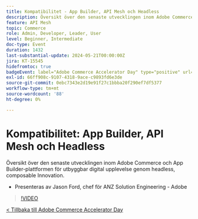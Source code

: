```yaml
---
title: Kompatibilitet - App Builder, API Mesh och Headless
description: Översikt över den senaste utvecklingen inom Adobe Commerce och App Builder-plattformen för utbyggbar digital upplevelse genom headless, composable Innovation. Presenteras av Jason Ford, chef för ANZ Solution Engineering - Adobe
feature: API Mesh
topic: Commerce
role: Admin, Developer, Leader, User
level: Beginner, Intermediate
doc-type: Event
duration: 1432
last-substantial-update: 2024-05-21T00:00:00Z
jira: KT-15545
hidefromtoc: true
badgeEvent: label="Adobe Commerce Accelerator Day" type="positive" url="https://experienceleague.adobe.com/sv/docs/events/apac-commerce-recordings/2024/overview"
exl-id: 66ff908c-9107-4318-9ace-c9893fd6e3de
source-git-commit: 0ebc7343e2d19e91f27c1bbba20f290ef7df5377
workflow-type: tm+mt
source-wordcount: '88'
ht-degree: 0%

---
```


# Kompatibilitet: App Builder, API Mesh och Headless

Översikt över den senaste utvecklingen inom Adobe Commerce och App Builder-plattformen för utbyggbar digital upplevelse genom headless, composable Innovation.

+ Presenteras av Jason Ford, chef för ANZ Solution Engineering - Adobe

>[!VIDEO](https://video.tv.adobe.com/v/3455452/?learn=on&captions=swe)

[&lt; Tillbaka till Adobe Commerce Accelerator Day](./overview.md)

